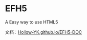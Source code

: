 # EFH5
A Easy way to use HTML5

文档：[Hollow-YK.github.io/EFH5-DOC](https://hollow-yk.github.io/EFH5-DOC/)
